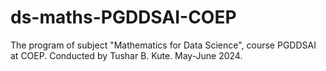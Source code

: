 # ds-maths-PGDDSAI-COEP
The program of subject "Mathematics for Data Science", course PGDDSAI at COEP. Conducted by Tushar B. Kute. May-June 2024.
